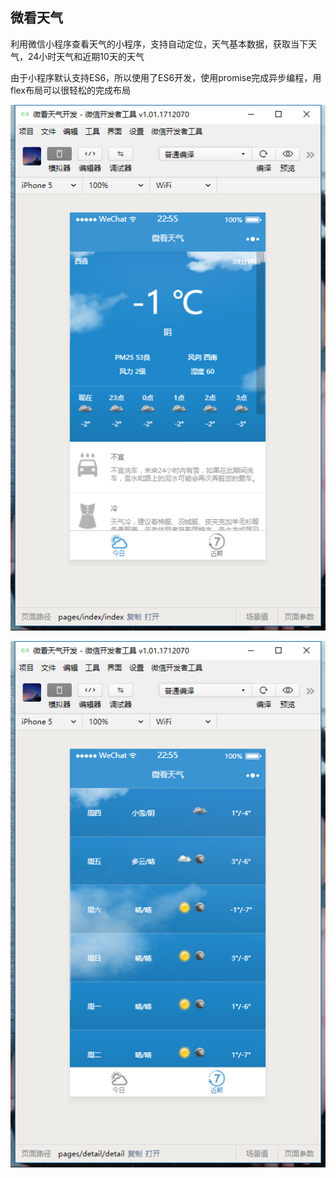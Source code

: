 ## 微看天气

利用微信小程序查看天气的小程序，支持自动定位，天气基本数据，获取当下天气，24小时天气和近期10天的天气

由于小程序默认支持ES6，所以使用了ES6开发，使用promise完成异步编程，用flex布局可以很轻松的完成布局

![微看天气 今日](https://github.com/zhangshijun729/wk-weather/blob/master/images/%E5%BE%AE%E7%9C%8B%E5%A4%A9%E6%B0%94%20%E4%BB%8A%E6%97%A5.png)

![微看天气 附近](https://github.com/zhangshijun729/wk-weather/blob/master/images/%E5%BE%AE%E7%9C%8B%E5%A4%A9%E6%B0%94%20%E9%99%84%E8%BF%91.png)
